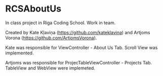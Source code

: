 # RCSAboutUs
In class project in Riga Coding School. Work in team.

Created by Kate Kļaviņa (https://github.com/kateklavina) and Artjoms Vorona (https://github.com/ArtjomsVorona).

Kate was responsible for ViewController - About Us Tab. Scroll View was implemented.

Artjoms was responsible for ProjecTableViewController - Projects Tab. TableView and WebView were implemeted.
